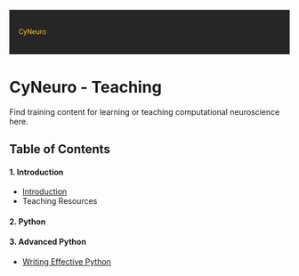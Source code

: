 ![](/images/cyneurologo2.png)

# CyNeuro - Teaching

Find training content for learning or teaching computational neuroscience here.

## Table of Contents

#### 1. Introduction

* [Introduction](/research/introduction)
* Teaching Resources

#### 2. Python

#### 3. Advanced Python

* [Writing Effective Python](effective-python)